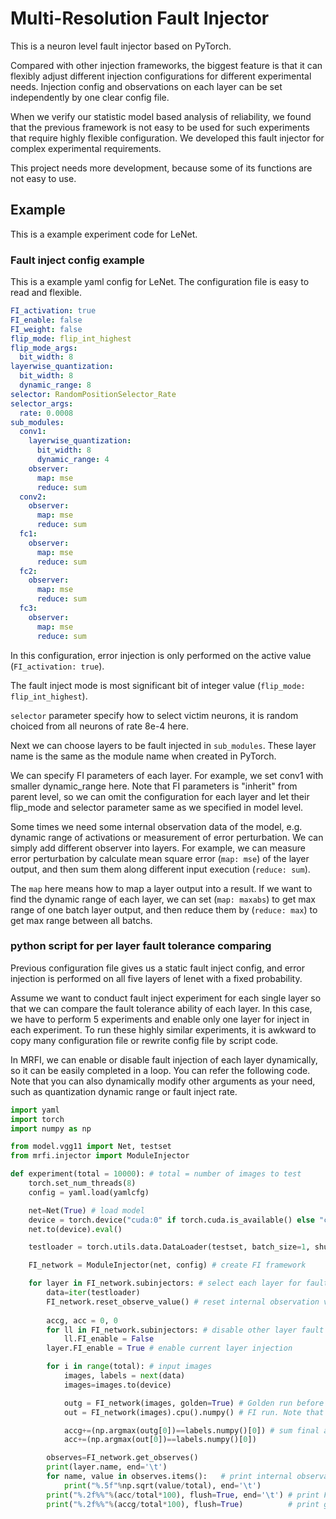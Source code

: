 # Multi-Resolution Fault Injector

This is a neuron level fault injector based on PyTorch. 

Compared with other injection frameworks, the biggest feature is that it can flexibly adjust different injection configurations for different experimental needs. Injection config and observations on each layer can be set independently by one clear config file.

When we verify our statistic model based analysis of reliability, we found that the previous framework is not easy to be used for such experiments that require highly flexible configuration. We developed this fault injector for complex experimental requirements.

This project needs more development, because some of its functions are not easy to use. 

## Example

This is a example experiment code for LeNet. 

### Fault inject config example

This is a example yaml config for LeNet. The configuration file is easy to read and flexible.

```yaml
FI_activation: true
FI_enable: false
FI_weight: false
flip_mode: flip_int_highest
flip_mode_args:
  bit_width: 8
layerwise_quantization:
  bit_width: 8
  dynamic_range: 8
selector: RandomPositionSelector_Rate
selector_args:
  rate: 0.0008
sub_modules:
  conv1:
    layerwise_quantization:
      bit_width: 8
      dynamic_range: 4
    observer:
      map: mse
      reduce: sum
  conv2:
    observer:
      map: mse
      reduce: sum
  fc1:
    observer:
      map: mse
      reduce: sum
  fc2:
    observer:
      map: mse
      reduce: sum
  fc3:
    observer:
      map: mse
      reduce: sum
```

In this configuration, error injection is only performed on the active value (`FI_activation: true`).

The fault inject mode is most significant bit of integer value (`flip_mode: flip_int_highest`).

`selector` parameter specify how to select victim neurons, it is random choiced from all neurons of rate 8e-4 here.

Next we can choose layers to be fault injected in `sub_modules`. These layer name is the same as the module name when created in PyTorch.

We can specify FI parameters of each layer. For example, we set conv1 with smaller dynamic_range here. Note that FI parameters is "inherit" from parent level, so we can omit the configuration for each layer and let their flip_mode and selector parameter same as we specified in model level.

Some times we need some internal observation data of the model, e.g. dynamic range of activations or measurement of error perturbation. We can simply add different observer into layers. For example, we can measure error perturbation by calculate mean square error (`map: mse`) of the layer output, and then sum them along different input execution (`reduce: sum`). 

The `map` here means how to map a layer output into a result. If we want to find the dynamic range of each layer, we can set (`map: maxabs`) to get max range of one batch layer output, and then reduce them by (`reduce: max`) to get max range between all batchs.


### python script for per layer fault tolerance comparing

Previous configuration file gives us a static fault inject config, and error injection is performed on all five layers of lenet with a fixed probability.

Assume we want to conduct fault inject experiment for each single layer so that we can compare the fault tolerance ability of each layer. In this case, we have to perform 5 experiments and enable only one layer for inject in each experiment. To run these highly similar experiments, it is awkward to copy many configuration file or rewrite config file by script code.

In MRFI, we can enable or disable fault injection of each layer dynamically, so it can be easily completed in a loop. You can refer the following code. Note that you can also dynamically modify other arguments as your need, such as quantization dynamic range or fault inject rate.

```python
import yaml
import torch
import numpy as np

from model.vgg11 import Net, testset
from mrfi.injector import ModuleInjector

def experiment(total = 10000): # total = number of images to test
    torch.set_num_threads(8)
    config = yaml.load(yamlcfg)

    net=Net(True) # load model
    device = torch.device("cuda:0" if torch.cuda.is_available() else "cpu")
    net.to(device).eval()

    testloader = torch.utils.data.DataLoader(testset, batch_size=1, shuffle=False) # cifar dataloader

    FI_network = ModuleInjector(net, config) # create FI framework

    for layer in FI_network.subinjectors: # select each layer for fault inject
        data=iter(testloader)
        FI_network.reset_observe_value() # reset internal observation value so that different experiment result WILL NOT be wrongly accumulated
        
        accg, acc = 0, 0
        for ll in FI_network.subinjectors: # disable other layer fault injection
            ll.FI_enable = False
        layer.FI_enable = True # enable current layer injection

        for i in range(total): # input images
            images, labels = next(data)
            images=images.to(device)

            outg = FI_network(images, golden=True) # Golden run before FI run is necessary.
            out = FI_network(images).cpu().numpy() # FI run. Note that neural network internal observation value will be record automatically.

            accg+=(np.argmax(outg[0])==labels.numpy()[0]) # sum final accuracy, similar with normal accuracy test
            acc+=(np.argmax(out[0])==labels.numpy()[0])

        observes=FI_network.get_observes()
        print(layer.name, end='\t')
        for name, value in observes.items():   # print internal observation values, it will print RMSE of each layer activation value if we use previous yaml config.
            print("%.5f"%np.sqrt(value/total), end='\t')
        print("%.2f%%"%(acc/total*100), flush=True, end='\t') # print FI accuracy
        print("%.2f%%"%(accg/total*100), flush=True)          # print golden accuracy
```

